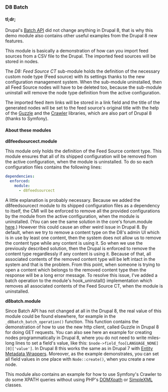 ### D8 Batch

#### tl;dr;
Drupal's [Batch API](https://api.drupal.org/api/drupal/core!includes!form.inc/group/batch/8)
did not change anything in Drupal 8, that is why this demo module also contains
other useful examples from the Drupal 8 new features.

This module is basically a demonstration of how can you import feed sources from
a CSV file to the Drupal. The imported feed sources will be stored in nodes.

The *D8: Feed Source CT* sub-module holds the definition of the necessary custom
node type (Feed source) with its settings thanks to the new configuration
management system. When the sub-module uninstalled, then all Feed Source nodes
will have to be deleted too, because the sub-module uninstall will
remove the node type definition from the active configuration.

The imported feed item links will be stored in a link field and the
title of the generated nodes will be set to the feed source's original title
with the help of the [Guzzle](http://docs.guzzlephp.org/en/latest/) and the
[Crawler](http://symfony.com/doc/current/components/dom_crawler.html) libraries,
which are also part of Drupal 8 (thanks to Symfony).

#### About these modules

**d8feedsourcect.module**

This module only holds the definition of the Feed Source content type. This
module ensures that all of its shipped configuration will be removed from the
active configuration, when the module is uninstalled. To do so
each configuration files contains the following lines:

```yml
dependencies:
  enforced:
    module:
      - d8feedsourcect
```
A little explanation is probably necessary.
Because we added the d8feedsourcect module to its shipped configuration files
as a dependency to itself, the CMI will be enforced to remove all the
provided configurations by the module from the active configuration,
when the module is uninstalled. (You can see the same solution in the core's
forum.module [here](http://cgit.drupalcode.org/drupal/tree/core/modules/forum/config/install/node.type.forum.yml).)
However this could cause an other weird issue in Drupal 8. By default, when we
try to remove a content type on the D8's admin UI which is in use by least one
content, then the system does not allow us to remove the content type while any
content is using it. So when we use the previously described solution, then the
Drupal is enforced to remove the content type regardlessly if any content
is using it. Because of that, all associated contents of the removed
content type will be left intact in the system and that is the problem. From
this point, when someone is trying to open a content which belongs to the
removed content type then the response will be a long error message.
To resolve this issue, I've added a batch operation to the module's
hook_uninstall() implementation which removes all associated contents of the
Feed Source CT, when the module is uninstalled.

**d8batch.module**

Since Batch API has not changed at all in the Drupal 8, the real value of
this module could be found elsewhere, for example in the
`_d8batch_batch_operation()` function. This function contains the demonstration of
how to use the new http client, called Guzzle in Drupal 8 for
doing GET requests. You can also see here an example for creating nodes
programmatically in Drupal 8, where you do not need to write miles-long
lines to set a field's value, like this: `$node->field_foo[LANGUAGE_NONE][0]['value']`.
In Drupal 8 this works the same as in Drupal 7 with [Entity Metadata Wrappers](https://www.drupal.org/node/1021556).
Moreover, as the example demonstrates, you can set all field values in one place
with `Node::create()`, when you create a new node.

This module also contains an example for how to use Symfony's Crawler
to do some XPATH queries without using PHP's [DOMXpath](http://php.net/manual/en/class.domxpath.php)
or [SimpleXML](http://php.net/manual/en/book.simplexml.php) classes.
